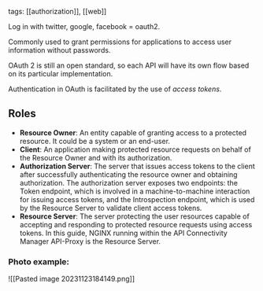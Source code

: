 tags: [[authorization]], [[web]]

Log in with twitter, google, facebook = oauth2.

Commonly used to grant permissions for applications to access user information without passwords.

OAuth 2 is still an open standard, so each API will have its own flow based on its particular implementation.

Authentication in OAuth is facilitated by the use of _access tokens_.

## Roles

- **Resource Owner**: An entity capable of granting access to a protected resource. It could be a system or an end-user.
- **Client**: An application making protected resource requests on behalf of the Resource Owner and with its authorization.
- **Authorization Server**: The server that issues access tokens to the client after successfully authenticating the resource owner and obtaining authorization. The authorization server exposes two endpoints: the Token endpoint, which is involved in a machine-to-machine interaction for issuing access tokens, and the Introspection endpoint, which is used by the Resource Server to validate client access tokens.
- **Resource Server**: The server protecting the user resources capable of accepting and responding to protected resource requests using access tokens. In this guide, NGINX running within the API Connectivity Manager API-Proxy is the Resource Server.

### Photo example:
![[Pasted image 20231123184149.png]]
